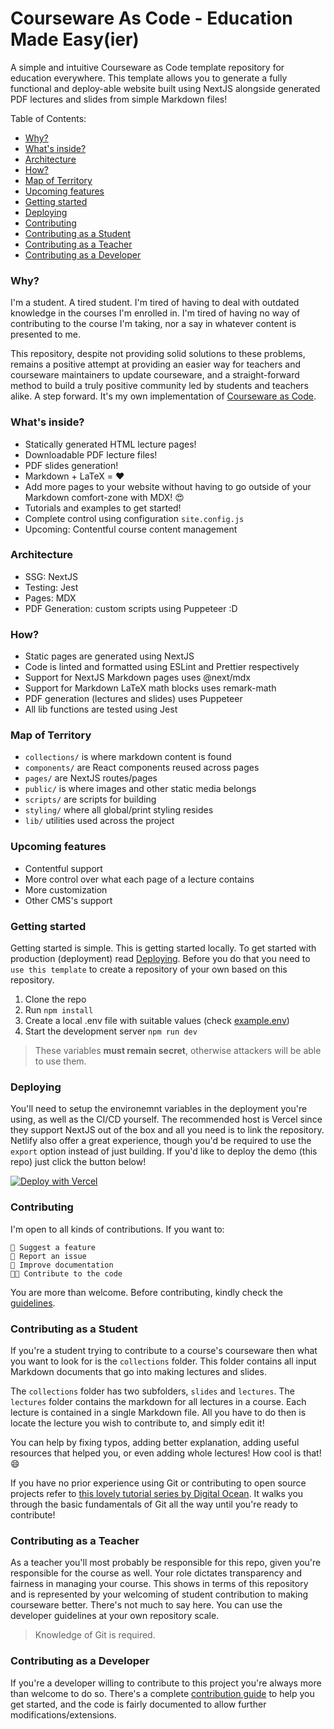 # Courseware As Code - Education Made Easy(ier)

A simple and intuitive Courseware as Code template repository for
education everywhere. This template allows you to generate a fully functional
and deploy-able website built using NextJS alongside generated PDF lectures and
slides from simple Markdown files!

Table of Contents:
-   [Why?](#why)
-   [What's inside?](#whats-inside)
-   [Architecture](#architecture)
-   [How?](#how)
-   [Map of Territory](#map-of-territory)
-   [Upcoming features](#upcoming-features)
-   [Getting started](#getting-started)
-   [Deploying](#deploying)
-   [Contributing](#contributing)
-   [Contributing as a Student](#contributing-as-a-student)
-   [Contributing as a Teacher](#contributing-as-a-teacher)
-   [Contributing as a Developer](#contributing-as-a-developer)


### Why?

I'm a student. A tired student. I'm tired of having to deal with outdated
knowledge in the courses I'm enrolled in. I'm tired of having no way of
contributing to the course I'm taking, nor a say in whatever content is
presented to me.

This repository, despite not providing solid solutions to
these problems, remains a positive attempt at providing an easier way for
teachers and courseware maintainers to update courseware, and a straight-forward
method to build a truly positive community led by students and teachers alike. A
step forward. It's my own implementation of [Courseware as Code](https://www.youtube.com/watch?v=L4zf_QIr4jQ).

### What's inside?

- Statically generated HTML lecture pages!
- Downloadable PDF lecture files!
- PDF slides generation!
- Markdown + LaTeX  = ❤️
- Add more pages to your website without having to go outside of your Markdown
  comfort-zone with MDX! 😍
- Tutorials and examples to get started!
- Complete control using configuration `site.config.js`
- Upcoming: Contentful course content management

### Architecture

- SSG: NextJS
- Testing: Jest
- Pages: MDX
- PDF Generation: custom scripts using Puppeteer :D

### How?

- Static pages are generated using NextJS
- Code is linted and formatted using ESLint and Prettier respectively
- Support for NextJS Markdown pages uses @next/mdx
- Support for Markdown LaTeX math blocks uses remark-math
- PDF generation (lectures and slides) uses Puppeteer
- All lib functions are tested using Jest

### Map of Territory
- `collections/` is where markdown content is found
- `components/` are React components reused across pages
- `pages/` are NextJS routes/pages
- `public/` is where images and other static media belongs
- `scripts/` are scripts for building
- `styling/` where all global/print styling resides
- `lib/` utilities used across the project

### Upcoming features

- Contentful support
- More control over what each page of a lecture contains
- More customization
- Other CMS's support

### Getting started

Getting started is simple. This is getting started locally. To get started with production (deployment) read
[Deploying](#deploying). Before you do that you need to `use this template` to
create a repository of your own based on this repository.

1. Clone the repo
2. Run `npm install`
3. Create a local .env file with suitable values (check [example.env](./example.env))
4. Start the development server `npm run dev`

> These variables **must remain secret**, otherwise attackers will be able to
> use them.

### Deploying

You'll need to setup the environemnt variables in the deployment you're using,
as well as the CI/CD yourself. The recommended host is Vercel since they support
NextJS out of the box and all you need is to link the repository. Netlify also
offer a great experience, though you'd be required to use the `export` option
instead of just building. If you'd like to deploy the demo (this repo) just click the button below!

[![Deploy with Vercel](https://vercel.com/button)](https://vercel.com/new/git/external?repository-url=https%3A%2F%2Fgithub.com%2FKL13NT%2Fcourseware-as-code&project-name=courseware-as-code&repo-name=courseware-as-code)

### Contributing

I'm open to all kinds of contributions. If you want to:

```
🤔 Suggest a feature
🐛 Report an issue
📖 Improve documentation
👩‍💻 Contribute to the code
```

You are more than welcome. Before contributing, kindly check the
[guidelines](CONTRIBUTING.md).

### Contributing as a Student

If you're a student trying to contribute to a course's courseware then what you want
to look for is the `collections` folder. This folder contains all input Markdown
documents that go into making lectures and slides. 

The `collections` folder has two subfolders, `slides` and `lectures`. The `lectures` 
folder contains the markdown for all lectures in a course. Each lecture is contained 
in a single Markdown file. All you have to do then is locate the lecture you wish to 
contribute to, and simply edit it!

You can help by fixing typos, adding better explanation, adding useful 
resources that helped you, or even adding whole lectures! How cool is that! 😄

If you have no prior experience using Git or contributing to open source projects
refer to [this lovely tutorial series by Digital Ocean](https://www.digitalocean.com/community/tutorial_series/an-introduction-to-open-source).
It walks you through the basic fundamentals of Git all the way until you're ready to
contribute! 

### Contributing as a Teacher

As a teacher you'll most probably be responsible for this repo, given you're
responsible for the course as well. Your role dictates transparency and fairness
in managing your course. This shows in terms of this repository and is
represented by your welcoming of student contribution to making courseware
better. There's not much to say here. You can use the developer guidelines at
your own repository scale.

> Knowledge of Git is required.

### Contributing as a Developer

If you're a developer willing to contribute to this project you're always more
than welcome to do so. There's a complete [contribution guide](CONTRIBUTING.md)
to help you get started, and the code is fairly documented to allow further
modifications/extensions.
